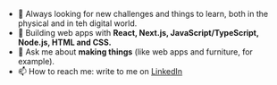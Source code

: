 - 🌱 Always looking for new challenges and things to learn, both in the physical and in teh digital world.
- 🚀 Building web apps with **React, Next.js, JavaScript/TypeScript, Node.js, HTML and CSS.**
- 💬 Ask me about **making things** (like web apps and furniture, for example).
- 📫 How to reach me: write to me on [LinkedIn](https://www.linkedin.com/in/sarahfaustmann/ "Sarah on LinkedIn")
